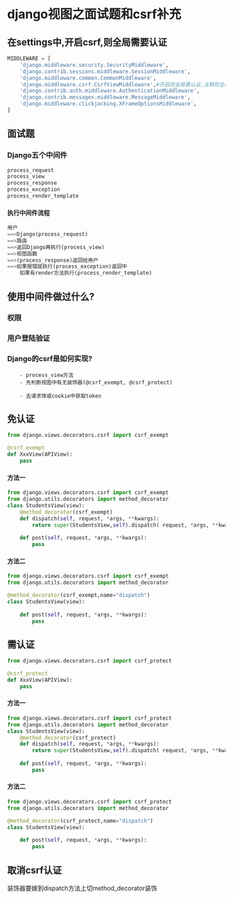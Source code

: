 # django视图之面试题和csrf补充

## 在settings中,开启csrf,则全局需要认证

```python
MIDDLEWARE = [
    'django.middleware.security.SecurityMiddleware',
    'django.contrib.sessions.middleware.SessionMiddleware',
    'django.middleware.common.CommonMiddleware',
    'django.middleware.csrf.CsrfViewMiddleware',#开启则全局需认证,注释则全局免认证
    'django.contrib.auth.middleware.AuthenticationMiddleware',
    'django.contrib.messages.middleware.MessageMiddleware',
    'django.middleware.clickjacking.XFrameOptionsMiddleware',
]
```

## 面试题

### Django五个中间件

```python
process_request
process_view
process_response
process_exception
process_render_template
```

#### 执行中间件流程

```python
用户
==>Django(process_request)
==>路由
==>返回Django再执行(process_view)
==>视图函数
==>(process_response)返回给用户
==>如果报错就执行(process_exception)返回中
	如果有render方法执行(process_render_template)
```

## 使用中间件做过什么?

### 	权限

### 	用户登陆验证

### 	Django的csrf是如何实现?

		- process_view方法
		- 先判断视图中有无装饰器(@csrf_exempt, @csrf_protect)
	
		- 去请求体或cookie中获取token



## 免认证

```python
from django.views.decorators.csrf import csrf_exempt

@csrf_exempt
def XxxView(APIView):
    pass
```

#### 方法一

```python
from django.views.decorators.csrf import csrf_exempt
from django.utils.decorators import method_decorator
class StudentsView(view):
    @method_decorator(csrf_exempt)
    def dispatch(self, request, *args, **kwargs):
        return super(StudentsView,self).dispatch( request, *args, **kwargs)
    
    def post(self, request, *args, **kwargs):
        pass
```

#### 方法二

```python
from django.views.decorators.csrf import csrf_exempt
from django.utils.decorators import method_decorator

@method_decorator(csrf_exempt,name="dispatch")
class StudentsView(view):
    
    def post(self, request, *args, **kwargs):
        pass
```





## 需认证

```python
from django.views.decorators.csrf import csrf_protect

@csrf_protect
def XxxView(APIView):
    pass
```

#### 方法一

```python
from django.views.decorators.csrf import csrf_protect
from django.utils.decorators import method_decorator
class StudentsView(view):
    @method_decorator(csrf_protect)
    def dispatch(self, request, *args, **kwargs):
        return super(StudentsView,self).dispatch( request, *args, **kwargs)
    
    def post(self, request, *args, **kwargs):
        pass
```

#### 方法二

```python
from django.views.decorators.csrf import csrf_protect
from django.utils.decorators import method_decorator

@method_decorator(csrf_protect,name="dispatch")
class StudentsView(view):
    
    def post(self, request, *args, **kwargs):
        pass
```

## 取消csrf认证

装饰器要嫁到dispatch方法上切method_decorator装饰











